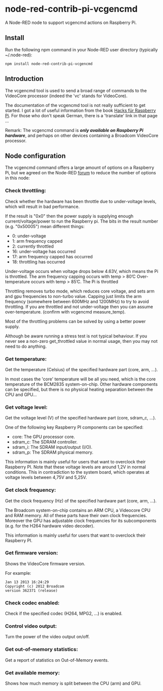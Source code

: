 # node-red-contrib-pi-vcgencmd
A Node-RED node to support vcgencmd actions on Raspberry Pi.

## Install
Run the following npm command in your Node-RED user directory (typically ~/.node-red):
```
npm install node-red-contrib-pi-vcgencmd
```

## Introduction
The vcgencmd tool is used to send a broad range of commands to the VideoCore processor (indeed the 'vc' stands for VideoCore).

The documentation of the vcgencmd tool is not really sufficient to get started.  I got a lot of useful information from the book [Hacks für Raspberry Pi](https://books.google.be/books?isbn=3955616339).  For those who don't speak German, there is a 'translate' link in that page ...

Remark: The vcgencmd command is ***only available on Raspberry Pi hardware***, and perhaps on other devices containing a Broadcom VideoCore processor.

## Node configuration
The vcgencmd command offers a large amount of options on a Raspberry Pi, but we agreed on the Node-RED [forum](https://discourse.nodered.org/t/ras-pi-supply-voltage/8791/12) to reduce the number of options in this node:

### Check throttling:
Check whether the hardware has been throttle due to under-voltage levels, which will result in bad performance.

If the result is "0x0" then the power supply is supplying enough current/voltage/power to run the Raspberry pi.  The bits in the result number (e.g. "0x50005") mean different things: 

+ 0: under-voltage 
+ 1: arm frequency capped 
+ 2: currently throttled 
+ 16: under-voltage has occurred 
+ 17: arm frequency capped has occurred 
+ 18: throttling has occurred

Under-voltage occurs when voltage drops below 4.63V, which means the Pi is throttled.
The arm frequency capping occurs with temp > 80’C
Over-temperature occurs with temp > 85’C. The Pi is throttled

Throttling removes turbo mode, which reduces core voltage, and sets arm and gpu frequencies to non-turbo value.
Capping just limits the arm frequency (somewhere between 600MHz and 1200MHz) to try to avoid throttling.
If you are throttled and not under-voltage then you can assume over-temperature. (confirm with vcgencmd measure_temp).

Most of the throttling problems can be solved by using a better power supply.

Although be aware running a stress test is not typical behaviour. If you never see a non-zero get_throttled value in normal usage, then you may not need to do anything.

### Get temperature:
Get the temperature (Celsius) of the specified hardware part (core, arm, ...).

In most cases the 'core' temperature will be all you need, which is the core temperature of the BCM2835 system-on-chip.  Other hardware components can be specified, but there is no physical heating separation between the CPU and GPU...

### Get voltage level:
Get the voltage level (V) of the specified hardware part (core, sdram_c, ...).

One of the following key Raspberry PI components can be specified:
+ core: The GPU processor core.
+ sdram_c: The SDRAM controller.
+ sdram_i: The SDRAM input/output (I/O).
+ sdram_p: The SDRAM physical memory.

This information is mainly useful for users that want to overclock their Raspberry PI.  Note that these voltage levels are around 1,2V in normal conditions.  This in contradiction to the system board, which operates at voltage levels between 4,75V and 5,25V.

### Get clock frequency:
Get the clock frequency (Hz) of the specified hardware part (core, arm, ...).

The Broadcom system-on-chip contains an ARM CPU, a Videocore CPU and RAM memory.  All of these parts have their own clock frequencies.  Moreover the GPU has adjustable clock frequencies for its subcomponents (e.g. for the H264 hardware video decoder).

This information is mainly useful for users that want to overclock their Raspberry PI.

### Get firmware version:
Shows the VideoCore firmware version.

For example:
```
Jan 13 2013 16:24:29
Copyright (c) 2012 Broadcom
version 362371 (release)
```

### Check codec enabled:
Check if the specified codec (H264, MPG2, ...) is enabled. 

### Control video output:
Turn the power of the video output on/off.

### Get out-of-memory statistics:
Get a report of statistics on Out-of-Memory events.

### Get available memory:
Shows how much memory is split between the CPU (arm) and GPU.
